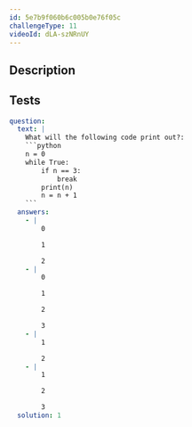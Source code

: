 ```yaml
---
id: 5e7b9f060b6c005b0e76f05c
challengeType: 11
videoId: dLA-szNRnUY
---
```


## Description
<section id='description'>

</section>

## Tests
<section id='tests'>

```yml
question:
  text: |
    What will the following code print out?:
    ```python
    n = 0
    while True:
        if n == 3:
            break
        print(n)
        n = n + 1
    ```
  answers:
    - |
        0

        1

        2
    - |
        0

        1

        2

        3
    - |
        1

        2
    - |
        1

        2

        3
  solution: 1
```

</section>
